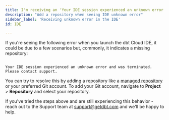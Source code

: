 ```yaml
---
title: I'm receiving an 'Your IDE session experienced an unknown error and was terminated. Please contact support'.
description: "Add a repository when seeing IDE unknown error"
sidebar_label: 'Receiving unknown error in the IDE'
id: IDE

---
```


If you're seeing the following error when you launch the dbt Cloud IDE, it could be due to a few scenarios but, commonly, it indicates a missing repository:

```shell

Your IDE session experienced an unknown error and was terminated. Please contact support.

```

You can try to resolve this by adding a repository like a [managed repository](/docs/collaborate/git/managed-repository) or your preferred Git account. To add your Git account, navigate to **Project** > **Repository** and select your repository.


If you've tried the steps above and are still experiencing this behavior - reach out to the Support team at support@getdbt.com and we'll be happy to help.
